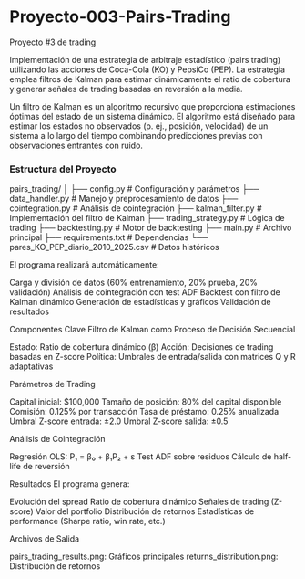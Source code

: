 # Proyecto-003-Pairs-Trading
Proyecto #3 de trading

Implementación de una estrategia de arbitraje estadístico (pairs trading) utilizando las acciones de Coca-Cola (KO) y PepsiCo (PEP). La estrategia emplea filtros de Kalman para estimar dinámicamente el ratio de cobertura y generar señales de trading basadas en reversión a la media.

Un filtro de Kalman es un algoritmo recursivo que proporciona estimaciones óptimas del estado de un sistema dinámico. El algoritmo está diseñado para estimar los estados no observados (p. ej., posición, velocidad) de un sistema a lo largo del tiempo combinando predicciones previas con observaciones entrantes con ruido.

### Estructura del Proyecto
pairs_trading/
│
├── config.py              # Configuración y parámetros
├── data_handler.py        # Manejo y preprocesamiento de datos
├── cointegration.py       # Análisis de cointegración
├── kalman_filter.py       # Implementación del filtro de Kalman
├── trading_strategy.py    # Lógica de trading
├── backtesting.py         # Motor de backtesting
├── main.py               # Archivo principal
├── requirements.txt       # Dependencias
└── pares_KO_PEP_diario_2010_2025.csv  # Datos históricos

El programa realizará automáticamente:

Carga y división de datos (60% entrenamiento, 20% prueba, 20% validación)
Análisis de cointegración con test ADF
Backtest con filtro de Kalman dinámico
Generación de estadísticas y gráficos
Validación de resultados

Componentes Clave
Filtro de Kalman como Proceso de Decisión Secuencial

Estado: Ratio de cobertura dinámico (β)
Acción: Decisiones de trading basadas en Z-score
Política: Umbrales de entrada/salida con matrices Q y R adaptativas

Parámetros de Trading

Capital inicial: $100,000
Tamaño de posición: 80% del capital disponible
Comisión: 0.125% por transacción
Tasa de préstamo: 0.25% anualizada
Umbral Z-score entrada: ±2.0
Umbral Z-score salida: ±0.5

Análisis de Cointegración

Regresión OLS: P₁ = β₀ + β₁P₂ + ε
Test ADF sobre residuos
Cálculo de half-life de reversión

Resultados
El programa genera:

Evolución del spread
Ratio de cobertura dinámico
Señales de trading (Z-score)
Valor del portfolio
Distribución de retornos
Estadísticas de performance (Sharpe ratio, win rate, etc.)

Archivos de Salida

pairs_trading_results.png: Gráficos principales
returns_distribution.png: Distribución de retornos

